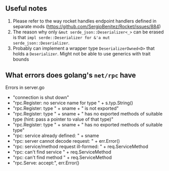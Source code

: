 
#

## Useful notes

1. Please refer to the way rocket handles endpoint handlers defined in separate mods (https://github.com/SergioBenitez/Rocket/issues/884)
2. The reason why only `&mut serde_json::Deserializer<_>` can be erased is that `impl serde::Deserializer for &'a mut serde_json::Deserializer`.
3. Probably can implement a wrapper type `DeserializerOwned<D>` that holds a `Deserializer`. Might not be able to use generics with trait bounds

## What errors does golang's `net/rpc` have

Errors in server.go 
- "connection is shut down"
- "rpc.Register: no service name for type " + s.typ.String()
- "rpc.Register: type " + sname + " is not exported"
- "rpc.Register: type " + sname + " has no exported methods of suitable type (hint: pass a pointer to value of that type)"
- "rpc.Register: type " + sname + " has no exported methods of suitable type"
- "rpc: service already defined: " + sname
- "rpc: server cannot decode request: " + err.Error()
- "rpc: service/method request ill-formed: " + req.ServiceMethod
- "rpc: can't find service " + req.ServiceMethod
- "rpc: can't find method " + req.ServiceMethod
- "rpc.Serve: accept:", err.Error()